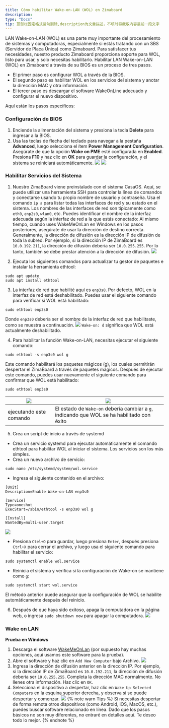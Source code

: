 ```yaml
---
title: Cómo habilitar Wake-on-LAN (WOL) en Zimaboard
description: 
type: "Docs"
tip: 顶部栏固定格式请勿删除,description为文章描述，不填时将截取内容最前一段文字
---
```

LAN Wake-on-LAN (WOL) es una parte muy importante del procesamiento de sistemas y computadoras, especialmente si estás tratando con un SBS (Servidor de Placa Única) como Zimaboard.
Para satisfacer tus necesidades, nuestro producto Zimaboard proporciona soporte para WOL, listo para usar, y solo necesitas habilitarlo.
Habilitar LAN Wake-on-LAN (WOL) en Zimaboard a través de su BIOS es un proceso de tres pasos.
- El primer paso es configurar WOL a través de la BIOS.
- El segundo paso es habilitar WOL en los servicios del sistema y anotar la dirección MAC y otra información.
- El tercer paso es descargar el software WakeOnLine adecuado y configurar el nuevo dispositivo.

Aquí están los pasos específicos:

### Configuración de BIOS
1. Enciende la alimentación del sistema y presiona la tecla **Delete** para ingresar a la BIOS.
2. Usa las teclas de flecha del teclado para navegar a la pestaña **Advanced**, luego selecciona el ítem **Power Management Configuration**. Asegúrate de que la opción **Wake on PME** esté configurada en **Enabled**. Presiona **F10** y haz clic en **OK** para guardar la configuración, y el sistema se reiniciará automáticamente.
   ![](https://manage.icewhale.io/api/static/docs/1730194172109_image.png)
   ![](https://manage.icewhale.io/api/static/docs/1730194187655_image.png)

### Habilitar Servicios del Sistema

1. Nuestro ZimaBoard viene preinstalado con el sistema CasaOS. Aquí, se puede utilizar una herramienta SSH para controlar la línea de comandos y conectarse usando tu propio nombre de usuario y contraseña.
Usa el comando `ip a` para listar todas las interfaces de red y su estado en el sistema. Los nombres de las interfaces de red son típicamente como `eth0`, `enp2s0`, `wlan0`, etc. Puedes identificar el nombre de la interfaz adecuada según la interfaz de red a la que estás conectado:
Al mismo tiempo, cuando uses WakeMeOnLan en Windows en los pasos posteriores, asegúrate de usar la dirección de destino correcta. Generalmente, la dirección de difusión es la dirección IP de difusión de toda la subred. Por ejemplo, si la dirección IP de ZimaBoard es `10.0.192.211`, la dirección de difusión debería ser `10.0.255.255`. Por lo tanto, también se debe prestar atención a la dirección de difusión.
![](https://manage.icewhale.io/api/static/docs/1730195494901_copyImage.jpeg)

2. Ejecuta los siguientes comandos para actualizar tu gestor de paquetes e instalar la herramienta ethtool:
```
sudo apt update
sudo apt install ethtool
```

3. La interfaz de red que habilité aquí es `enp3s0`. Por defecto, WOL en la interfaz de red está deshabilitado. Puedes usar el siguiente comando para verificar si WOL está habilitado:
```
sudo ethtool enp3s0
```
Donde `enp3s0` debería ser el nombre de la interfaz de red que habilitaste, como se muestra a continuación.
![](https://manage.icewhale.io/api/static/docs/1730196409296_image.png)
`Wake-on: d` significa que WOL está actualmente deshabilitado.

4. Para habilitar la función Wake-on-LAN, necesitas ejecutar el siguiente comando:
```
sudo ethtool -s enp3s0 wol g
```
  Este comando habilitará los paquetes mágicos (g), los cuales permitirán despertar el ZimaBoard a través de paquetes mágicos.
  Después de ejecutar este comando, puedes usar nuevamente el siguiente comando para confirmar que WOL está habilitado:
```
sudo ethtool enp3s0
```

| ![](https://manage.icewhale.io/api/static/docs/1730196776593_image.png) | ![](https://manage.icewhale.io/api/static/docs/1730196793376_image.png) |
| - | - |
| ejecutando este comando | El estado de `Wake-on` debería cambiar a `g`, indicando que WOL se ha habilitado con éxito |


5. Crea un script de inicio a través de systemd
- Crea un servicio systemd para ejecutar automáticamente el comando ethtool para habilitar WOL al iniciar el sistema. Los servicios son los más simples.
- Crea un nuevo archivo de servicio:
```
sudo nano /etc/systemd/system/wol.service
```
- Ingresa el siguiente contenido en el archivo:
```
[Unit]
Description=Enable Wake-on-LAN enp3s0

[Service]
Type=oneshot
ExecStart=/sbin/ethtool -s enp3s0 wol g

[Install]
WantedBy=multi-user.target
```
![](https://manage.icewhale.io/api/static/docs/1730197095005_image.png)
- Presiona `Ctel+O` para guardar, luego presiona `Enter`, después presiona `Ctrl+X` para cerrar el archivo, y luego usa el siguiente comando para habilitar el servicio:
```
sudo systemctl enable wol.service
```

- Reinicia el sistema y verifica si la configuración de Wake-on se mantiene como `g`:
```
sudo systemctl start wol.service
```

El método anterior puede asegurar que la configuración de WOL se habilite automáticamente después del reinicio.

6. Después de que haya sido exitoso, apaga la computadora en la página web, o ingresa `sudo shutdown now` para apagar la computadora.
![](https://manage.icewhale.io/api/static/docs/1730197245860_image.png)

### Wake on LAN

**Prueba en Windows**
1. Descarga el software [WakeMeOnLan](https://sourceforge.net/projects/wakemeonlan/) (por supuesto hay muchas opciones, aquí usamos este software para la prueba).
2. Abre el software y haz clic en `Add New Computer` bajo Archivo.
![](https://manage.icewhale.io/api/static/docs/1730197626956_image.png)
3. Ingresa la dirección de difusión anterior en la dirección IP. Por ejemplo, si la dirección IP de ZimaBoard es `10.0.192.211`, la dirección de difusión debería ser `10.0.255.255`. Completa la dirección MAC normalmente. No llenes otra información. Haz clic en `OK`.
4. Selecciona el dispositivo a despertar, haz clic en `Wake Up Selected Computers` en la esquina superior derecha, y observa si se puede despertar y comenzar.
![](https://manage.icewhale.io/api/static/docs/1730197821740_image.png)
{% note warn Tips %}
Si necesitas despertar de forma remota otros dispositivos (como Android, iOS, MacOS, etc.), puedes buscar software relacionado en línea. Dado que los pasos básicos no son muy diferentes, no entraré en detalles aquí. Te deseo todo lo mejor.
{% endnote %}